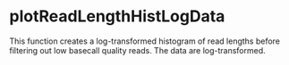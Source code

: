 # plotReadLengthHistLogData

This function creates a log-transformed histogram of read lengths before  filtering out low basecall quality reads. The data are log-transformed.
